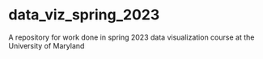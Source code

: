 # data_viz_spring_2023
A repository for work done in spring 2023 data visualization course at the University of Maryland
